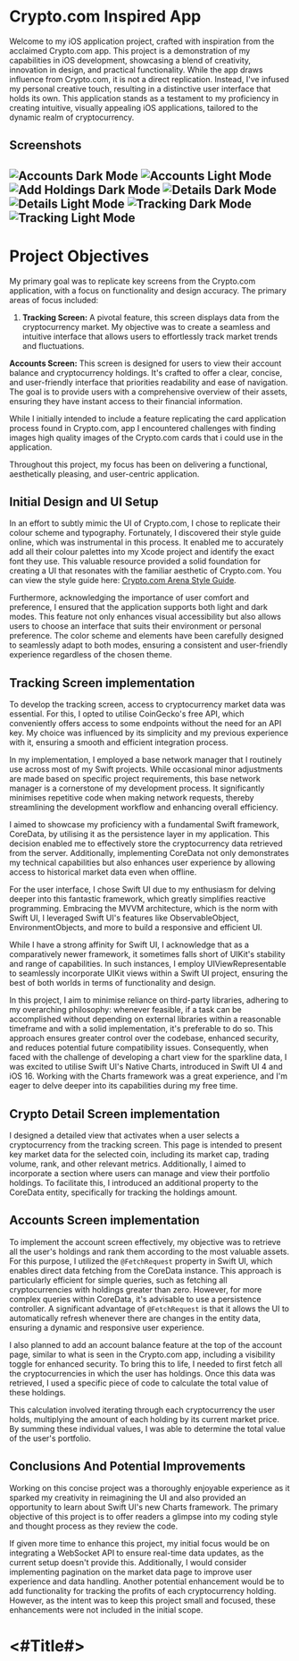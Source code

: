# Crypto.com Inspired App


Welcome to my iOS application project, crafted with inspiration from the acclaimed Crypto.com app. This project is a demonstration of my capabilities in iOS development, showcasing a blend of creativity, innovation in design, and practical functionality. While the app draws influence from Crypto.com, it is not a direct replication. Instead, I've infused my personal creative touch, resulting in a distinctive user interface that holds its own. This application stands as a testament to my proficiency in creating intuitive, visually appealing iOS applications, tailored to the dynamic realm of cryptocurrency.


## Screenshots
![Accounts Dark Mode](Crypto/Screenshots/accounts_dark.png "Accounts Dark Mode")
![Accounts Light Mode](Crypto/Screenshots/accounts_light.png "Accounts Light Mode")
![Add Holdings Dark Mode](Crypto/Screenshots/add_holdings_dark.png "Add Holdings Dark Mode")
![Details Dark Mode](Crypto/Screenshots/details_dark.png "Details Dark Mode")
![Details Light Mode](Crypto/Screenshots/details_light.png "Details Light Mode")
![Tracking Dark Mode](Crypto/Screenshots/tracking_dark.png "Tracking Dark Mode")
![Tracking Light Mode](Crypto/Screenshots/tracking_light.png "Tracking Light Mode")
----------

# Project Objectives

My primary goal was to replicate key screens from the Crypto.com application, with a focus on functionality and design accuracy. The primary areas of focus included:

1.  **Tracking Screen:** A pivotal feature, this screen displays data from the cryptocurrency market. My objective was to create a seamless and intuitive interface that allows users to effortlessly track market trends and fluctuations.
    
**Accounts Screen:** This screen is designed for users to view their account balance and cryptocurrency holdings. It's crafted to offer a clear, concise, and user-friendly interface that priorities readability and ease of navigation. The goal is to provide users with a comprehensive overview of their assets, ensuring they have instant access to their financial information.    

While I initially intended to include a feature replicating the card application process found in Crypto.com, app I encountered challenges with finding images high quality images of the Crypto.com cards that i could use in the application.

Throughout this project, my focus has been on delivering a functional, aesthetically pleasing, and user-centric application.


## Initial Design and UI Setup

In an effort to subtly mimic the UI of Crypto.com, I chose to replicate their colour scheme and typography. Fortunately, I discovered their style guide online, which was instrumental in this process. It enabled me to accurately add all their colour palettes into my Xcode project and identify the exact font they use. This valuable resource provided a solid foundation for creating a UI that resonates with the familiar aesthetic of Crypto.com. You can view the style guide here: [Crypto.com Arena Style Guide](https://www.cryptoarena.com/assets/doc/Crypto.com-Arena-Style-Guide_Nov.-2021-d4bb561fb8.pdf).

Furthermore, acknowledging the importance of user comfort and preference, I ensured that the application supports both light and dark modes. This feature not only enhances visual accessibility but also allows users to choose an interface that suits their environment or personal preference. The color scheme and elements have been carefully designed to seamlessly adapt to both modes, ensuring a consistent and user-friendly experience regardless of the chosen theme.



## Tracking Screen implementation 

To develop the tracking screen, access to cryptocurrency market data was essential. For this, I opted to utilise CoinGecko's free API, which conveniently offers access to some endpoints without the need for an API key. My choice was influenced by its simplicity and my previous experience with it, ensuring a smooth and efficient integration process.

In my implementation, I employed a base network manager that I routinely use across most of my Swift projects. While occasional minor adjustments are made based on specific project requirements, this base network manager is a cornerstone of my development process. It significantly minimises repetitive code when making network requests, thereby streamlining the development workflow and enhancing overall efficiency.

I aimed to showcase my proficiency with a fundamental Swift framework, CoreData, by utilising it as the persistence layer in my application. This decision enabled me to effectively store the cryptocurrency data retrieved from the server. Additionally, implementing CoreData not only demonstrates my technical capabilities but also enhances user experience by allowing access to historical market data even when offline.

For the user interface, I chose Swift UI due to my enthusiasm for delving deeper into this fantastic framework, which greatly simplifies reactive programming. Embracing the MVVM architecture, which is the norm with Swift UI, I leveraged Swift UI's features like ObservableObject, EnvironmentObjects, and more to build a responsive and efficient UI. 

While I have a strong affinity for Swift UI, I acknowledge that as a comparatively newer framework, it sometimes falls short of UIKit's stability and range of capabilities. In such instances, I employ UIViewRepresentable to seamlessly incorporate UIKit views within a Swift UI project, ensuring the best of both worlds in terms of functionality and design.
  
In this project, I aim to minimise reliance on third-party libraries, adhering to my overarching philosophy: whenever feasible, if a task can be accomplished without depending on external libraries within a reasonable timeframe and with a solid implementation, it's preferable to do so. This approach ensures greater control over the codebase, enhanced security, and reduces potential future compatibility issues. Consequently, when faced with the challenge of developing a chart view for the sparkline data, I was excited to utilise Swift UI's Native Charts, introduced in Swift UI 4 and iOS 16. Working with the Charts framework was a great experience, and I'm eager to delve deeper into its capabilities during my free time. 

## Crypto Detail Screen implementation

I designed a detailed view that activates when a user selects a cryptocurrency from the tracking screen. This page is intended to present key market data for the selected coin, including its market cap, trading volume, rank, and other relevant metrics. Additionally, I aimed to incorporate a section where users can manage and view their portfolio holdings. To facilitate this, I introduced an additional property to the CoreData entity, specifically for tracking the holdings amount.

## Accounts Screen implementation

To implement the account screen effectively, my objective was to retrieve all the user's holdings and rank them according to the most valuable assets. For this purpose, I utilized the `@FetchRequest` property in Swift UI, which enables direct data fetching from the CoreData instance. This approach is particularly efficient for simple queries, such as fetching all cryptocurrencies with holdings greater than zero. However, for more complex queries within CoreData, it's advisable to use a persistence controller. A significant advantage of `@FetchRequest` is that it allows the UI to automatically refresh whenever there are changes in the entity data, ensuring a dynamic and responsive user experience. 

I also planned to add an account balance feature at the top of the account page, similar to what is seen in the Crypto.com app, including a visibility toggle for enhanced security. To bring this to life, I needed to first fetch all the cryptocurrencies in which the user has holdings. Once this data was retrieved, I used a specific piece of code to calculate the total value of these holdings.

This calculation involved iterating through each cryptocurrency the user holds, multiplying the amount of each holding by its current market price. By summing these individual values, I was able to determine the total value of the user's portfolio.

## Conclusions And Potential Improvements 

Working on this concise project was a thoroughly enjoyable experience as it sparked my creativity in reimagining the UI and also provided an opportunity to learn about Swift UI's new Charts framework. The primary objective of this project is to offer readers a glimpse into my coding style and thought process as they review the code.

If given more time to enhance this project, my initial focus would be on integrating a WebSocket API to ensure real-time data updates, as the current setup doesn't provide this. Additionally, I would consider implementing pagination on the market data page to improve user experience and data handling. Another potential enhancement would be to add functionality for tracking the profits of each cryptocurrency holding. However, as the intent was to keep this project small and focused, these enhancements were not included in the initial scope.
#  <#Title#>

